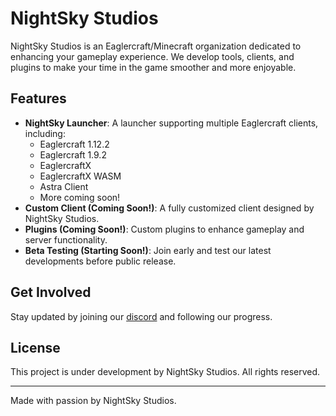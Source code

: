 # NightSky Studios

NightSky Studios is an Eaglercraft/Minecraft organization dedicated to enhancing your gameplay experience. We develop tools, clients, and plugins to make your time in the game smoother and more enjoyable.

## Features
- **NightSky Launcher**: A launcher supporting multiple Eaglercraft clients, including:
  - Eaglercraft 1.12.2
  - Eaglercraft 1.9.2
  - EaglercraftX
  - EaglercraftX WASM
  - Astra Client
  - More coming soon!
- **Custom Client (Coming Soon!)**: A fully customized client designed by NightSky Studios.
- **Plugins (Coming Soon!)**: Custom plugins to enhance gameplay and server functionality.
- **Beta Testing (Starting Soon!)**: Join early and test our latest developments before public release.

## Get Involved
Stay updated by joining our [discord](https://discord.gg/j25226Mq8F) and following our progress.

## License
This project is under development by NightSky Studios. All rights reserved.

---

Made with passion by NightSky Studios.
